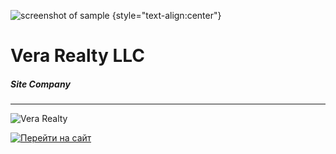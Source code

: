 ![screenshot of sample](https://verarealty.github.io/assets/images/Logo-blue.png) {style="text-align:center"}

Vera Realty LLC
=====================


##### Site Company
---



![Vera Realty](https://verarealty.github.io/assets/images/search-on-map1.png)

[![Перейти на сайт](https://verarealty.github.io/assets/images/button2.png)](https://www.verarealty.com)
